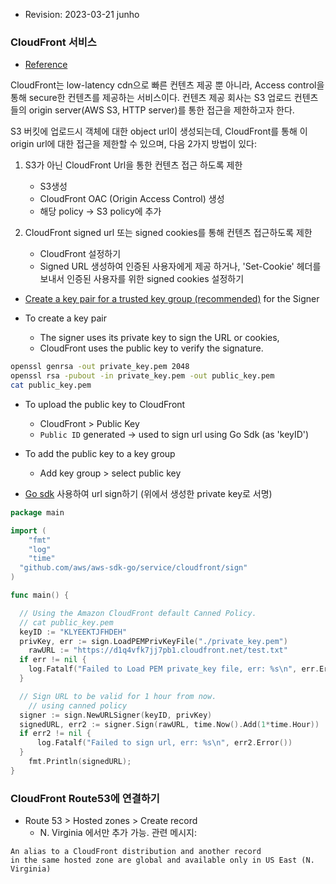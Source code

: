 

- Revision: 2023-03-21 junho


### CloudFront 서비스

- [Reference](https://docs.aws.amazon.com/AmazonCloudFront/latest/DeveloperGuide/private-content-overview.html)

CloudFront는 low-latency cdn으로 빠른 컨텐츠 제공 뿐 아니라, Access control을 통해 secure한 컨텐츠를 제공하는 서비스이다. 컨텐츠 제공 회사는 S3 업로드 컨텐츠들의 origin server(AWS S3, HTTP server)를 통한 접근을 제한하고자 한다.

S3 버킷에 업로드시 객체에 대한 object url이 생성되는데,
CloudFront를 통해 이 origin url에 대한 접근을 제한할 수 있으며, 다음 2가지 방법이 있다:

1. S3가 아닌 CloudFront Url을 통한 컨텐츠 접근 하도록 제한
	- S3생성
	- CloudFront OAC (Origin Access Control) 생성
	- 해당 policy -> S3 policy에 추가


2. CloudFront signed url 또는 signed cookies를 통해 컨텐츠 접근하도록 제한
	- CloudFront 설정하기
	- Signed URL 생성하여 인증된 사용자에게 제공 하거나, 'Set-Cookie' 헤더를 보내서 인증된 사용자를 위한 signed cookies 설정하기

- [Create a key pair for a trusted key group (recommended)](https://docs.aws.amazon.com/AmazonCloudFront/latest/DeveloperGuide/private-content-trusted-signers.html#private-content-creating-cloudfront-key-pairs) for the Signer


- To create a key pair
	- The signer uses its private key to sign the URL or cookies,
	- CloudFront uses the public key to verify the signature.

```sh
openssl genrsa -out private_key.pem 2048
openssl rsa -pubout -in private_key.pem -out public_key.pem
cat public_key.pem
```

- To upload the public key to CloudFront
	- CloudFront > Public Key
	- `Public ID` generated -> used to sign url using Go Sdk (as 'keyID')

- To add the public key to a key group
	- Add key group > select public key


- [Go sdk](https://docs.aws.amazon.com/sdk-for-go/api/service/cloudfront/sign/) 사용하여 url sign하기 (위에서 생성한 private key로 서명)


```go
package main

import (
	"fmt"
	"log"
	"time"
  "github.com/aws/aws-sdk-go/service/cloudfront/sign"
)

func main() {

  // Using the Amazon CloudFront default Canned Policy.
  // cat public_key.pem
  keyID := "KLYEEKTJFHDEH"
  privKey, err := sign.LoadPEMPrivKeyFile("./private_key.pem")
	rawURL := "https://d1q4vfk7jj7pb1.cloudfront.net/test.txt"
  if err != nil {
    log.Fatalf("Failed to Load PEM private_key file, err: %s\n", err.Error())
  }

  // Sign URL to be valid for 1 hour from now.
	// using canned policy
  signer := sign.NewURLSigner(keyID, privKey)
  signedURL, err2 := signer.Sign(rawURL, time.Now().Add(1*time.Hour))
  if err2 != nil {
      log.Fatalf("Failed to sign url, err: %s\n", err2.Error())
  }
	fmt.Println(signedURL);
}
```



### CloudFront Route53에 연결하기

- Route 53 > Hosted zones > Create record
	- N. Virginia 에서만 추가 가능. 관련 메시지:

```
An alias to a CloudFront distribution and another record
in the same hosted zone are global and available only in US East (N. Virginia)
```


